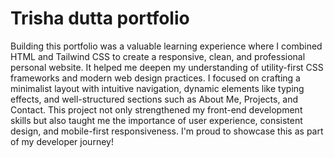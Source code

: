 # Trisha dutta portfolio 
 Building this portfolio was a valuable learning experience where I combined HTML and Tailwind CSS to create a responsive, clean, and professional personal website. It helped me deepen my understanding of utility-first CSS frameworks and modern web design practices. I focused on crafting a minimalist layout with intuitive navigation, dynamic elements like typing effects, and well-structured sections such as About Me, Projects, and Contact. This project not only strengthened my front-end development skills but also taught me the importance of user experience, consistent design, and mobile-first responsiveness. I'm proud to showcase this as part of my developer journey!
